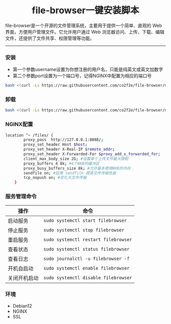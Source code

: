 <h1 align="center">
  file-browser一键安装脚本
</h1>
file-browser是一个开源的文件管理系统，主要用于提供一个简单、直观的 Web 界面，方便用户管理文件。它允许用户通过 Web 浏览器访问、上传、下载、编辑文件，还提供了文件共享、权限管理等功能。

<hr>

### 安装
* 第一个参数username设置为你想注册的用户名，只能是纯英文或英文加数字
* 第二个参数port设置为一个端口号，记得NGINX中配置为相应的端口号
```bash
bash <(curl -Ls https://raw.githubusercontent.com/co2f2e/file-browser/main/bash/install_filebrowser.sh) username 8088
```

### 卸载
```bash
bash <(curl -Ls https://raw.githubusercontent.com/co2f2e/file-browser/main/bash/uninstall_filebrowser.sh)
```

### NGINX配置
```bash
location ^~ /files/ {
        proxy_pass  http://127.0.0.1:8088/;
        proxy_set_header Host $host;
        proxy_set_header X-Real-IP $remote_addr;
        proxy_set_header X-Forwarded-For $proxy_add_x_forwarded_for;
        client_max_body_size 2G; #设置单个上传文件最大限制
        proxy_buffers 4 8k; #4个8KB的缓冲区
        proxy_busy_buffers_size 8k; #允许最多使用8KB的内存
        sendfile on; #启用 sendfile 提高文件传输性能
        tcp_nopush on; #优化大文件传输
    }
```
### 服务管理命令
| 操作         | 命令                                                        |
|--------------|-------------------------------------------------------------|
| 启动服务     | ```sudo systemctl start filebrowser```                      |
| 停止服务     | ```sudo systemctl stop filebrowser```                       |
| 重启服务     | ```sudo systemctl restart filebrowser```                    |
| 查看状态     | ```sudo systemctl status filebrowser```                     |
| 查看日志     | ```sudo journalctl -u filebrowser -f```                     |
| 开机自启动   | ```sudo systemctl enable filebrowser```                     |
| 关闭开机启动 | ```sudo systemctl disable filebrowser```                    |

### 环境
* Debian12
* NGINX
* SSL
